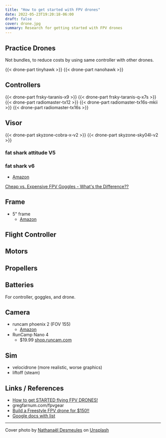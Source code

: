 ```yaml
---
title: "How to get started with FPV drones"
date: 2022-05-23T19:20:18-06:00
draft: false
cover: drone.jpg
summary: Research for getting started with FPV drones
---
```


## Practice Drones

Not bundles, to reduce costs by using same controller with other drones.

{{< drone-part tinyhawk >}}
{{< drone-part nanohawk >}}

## Controllers

{{< drone-part frsky-taranis-x9 >}}
{{< drone-part frsky-taranis-q-x7s >}}
{{< drone-part radiomaster-tx12 >}}
{{< drone-part radiomaster-tx16s-mkii >}}
{{< drone-part radiomaster-tx16s >}}

## Visor

{{< drone-part skyzone-cobra-x-v2 >}}
{{< drone-part skyzone-sky04l-v2 >}}

### fat shark attitude V5

### fat shark v6
  - [Amazon](https://smile.amazon.com/Fat-Shark-Attitude-Modular-Compatible/dp/B08NFLH4PW/ref=sr_1_1?crid=28BBGVJQ8WCCO&keywords=fatshark+attitude+v5&qid=1653000591&sprefix=fatshark+attitude+v5%2Caps%2C137&sr=8-1)

[Cheap vs. Expensive FPV Goggles - What's the Difference??](https://www.youtube.com/watch?v=oOEbygcWk-w)

## Frame

- 5" frame
  - [Amazon](https://smile.amazon.com/gp/product/B071HL5V3H/ref=ox_sc_act_title_3?smid=A1EGCWMH51R7JD&psc=1)

## Flight Controller

## Motors

## Propellers

## Batteries

For controller, goggles, and drone.

## Camera

- runcam phoenix 2 (FOV 155)
  - [Amazon](https://smile.amazon.com/RunCam-Phoenix-Camera-1000TVL-Freestyle/dp/B084FSDY5D/ref=pd_bxgy_img_sccl_1/144-7630374-5185317?pd_rd_w=yOKjZ&pf_rd_p=6b3eefea-7b16-43e9-bc45-2e332cbf99da&pf_rd_r=8P3D3NETRPHW74WH5B17&pd_rd_r=619067fe-c0be-4fc1-8a01-e9f2dd442294&pd_rd_wg=tyetA&pd_rd_i=B084FSDY5D&th=1)
- RunCamp Nano 4
  - $19.99 [shop.runcam.com](https://shop.runcam.com/runcam-nano-4-ntsc-only/)

## Sim

- velocidrone (more realistic, worse graphics)
- liftoff (steam)

## Links / References

- [How to get STARTED flying FPV DRONES!](https://www.youtube.com/watch?v=ZDNZ5r6qL3w)
- gregfarnum.com/fpvgear
- [Build a Freestyle FPV drone for $150!!](https://www.youtube.com/watch?v=5_NMqSIzx-g)
- [Google docs with list](https://docs.google.com/document/d/103-LL23Q7dsYnBqXI7vU2rbEiK3yPWi-Hp8HxSWM1xI/edit)

---

Cover photo by <a href="https://unsplash.com/@nathanael240606?utm_source=unsplash&utm_medium=referral&utm_content=creditCopyText">Nathanaël Desmeules</a> on <a href="https://unsplash.com/s/photos/fpv-drone?utm_source=unsplash&utm_medium=referral&utm_content=creditCopyText">Unsplash</a>
